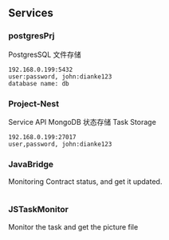 ## Services

### postgresPrj

PostgresSQL 文件存储

```
192.168.0.199:5432
user:password, john:dianke123
database name: db
```

### Project-Nest

Service API
MongoDB 状态存储
Task Storage

```
192.168.0.199:27017
user,password, john:dianke123

```

### JavaBridge

Monitoring Contract status, and get it updated.

```

```

### JSTaskMonitor

Monitor the task and get the picture file
